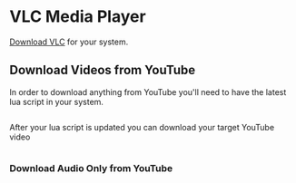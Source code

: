 # VLC Media Player
[Download VLC](https://www.videolan.org/vlc/index.html) for your system.

## Download Videos from YouTube
In order to download anything from YouTube you'll need to have the latest lua
script in your system.
```
```
After your lua script is updated you can download your target YouTube video
```
```
### Download Audio Only from YouTube
```
```
